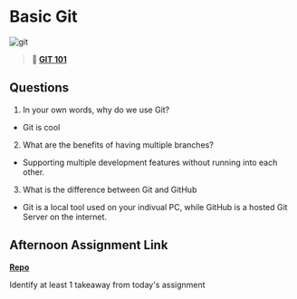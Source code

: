 # Basic Git

![git](https://git-scm.com/images/branching-illustration@2x.png)

> **📖 [GIT 101](https://codeworksacademy.com/fs-student-guide/resources/wk1/01-GIT)**

## Questions

1. In your own words, why do we use Git?
 - Git is cool
2. What are the benefits of having multiple branches?
 - Supporting multiple development features without running into each other.
3. What is the difference between Git and GitHub
 - Git is a local tool used on your indivual PC, while GitHub is a hosted Git Server on the internet. 
## Afternoon Assignment Link

**[Repo](https://github.com/smithtaylord/<ASSIGNMENT_REPO>)**

Identify at least 1 takeaway from today's assignment
